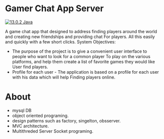 # Gamer Chat App Server

[![13.0.2 Java](https://img.shields.io/badge/Java-13.0.2-blue.svg)](https://opensource.org/licenses/)


A game chat app that designed to address finding players around the world and creating new friendships and providing chat
For players. All this easily and quickly with a few short clicks.
System Objectives:
* The purpose of the project is to give a convenient user interface to people who want to look for a common player
To play on the various platforms, and help them create a list of favorite games they would like
User find players.
* Profile for each user - The application is based on a profile for each user with his data which will help
Finding players online.

# About

* mysql DB
* object oriented programing.
* design patterns such as factory, singelton, obsserver.
* MVC architecture.
* Multithreded Server Socket programing.



